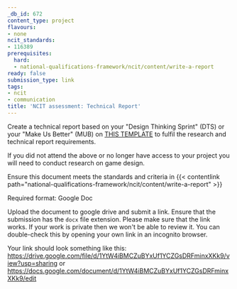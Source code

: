 ```yaml
---
_db_id: 672
content_type: project
flavours:
- none
ncit_standards:
- 116389
prerequisites:
  hard:
  - national-qualifications-framework/ncit/content/write-a-report
ready: false
submission_type: link
tags:
- ncit
- communication
title: 'NCIT assessment: Technical Report'
---
```


Create a technical report based on your "Design Thinking Sprint" (DTS) or your "Make Us Better" (MUB) on [THIS TEMPLATE](https://docs.google.com/document/d/1ww1Y9KEKQZS3EOTKcl4aQ__ockq3FSD7/edit?usp=share_link&ouid=106698657596806218419&rtpof=true&sd=true) to fulfil the research and technical report requirements.

If you did not attend the above or no longer have access to your project you will need to conduct research on game design. 

Ensure this document meets the standards and criteria in {{< contentlink path="national-qualifications-framework/ncit/content/write-a-report" >}}

Required format: Google Doc

Upload the document to google drive and submit a link. Ensure that the submission has the `docx` file extension. Please make sure that the link works. If your work is private then we won't be able to review it. You can double-check this by opening your own link in an incognito browser.  

Your link should look something like this:
https://drive.google.com/file/d/1YtW4iBMCZuBYxUf1YCZGsDRFminxXKk9/view?usp=sharing or https://docs.google.com/document/d/1YtW4iBMCZuBYxUf1YCZGsDRFminxXKk9/edit